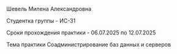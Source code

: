 Шевель Милена Александровна

Студентка группы - ИС-31

Сроки прохождения практики - 06.07.2025 по 12.07.2025

Тема практики Соадминистрирование баз данных и серверов
